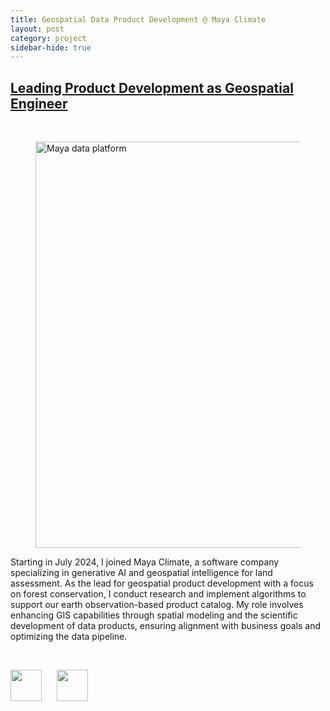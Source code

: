 ```yaml
---
title: Geospatial Data Product Development @ Maya Climate
layout: post
category: project
sidebar-hide: true
---
```


## [Leading Product Development as Geospatial Engineer](https://www.maya-climate.com/)


<br>

<figure>
	<img src="{{ 'assets/images/maya.jpg' | relative_url }}" alt="Maya data platform"  width="650" />
</figure>

Starting in July 2024, I joined Maya Climate, a software company specializing in generative AI and geospatial intelligence for land assessment. As the lead for geospatial product development with a focus on forest conservation, I conduct research and implement algorithms to support our earth observation-based product catalog. My role involves enhancing GIS capabilities through spatial modeling and the scientific development of data products, ensuring alignment with business goals and optimizing the data pipeline.


<br>

<p float="left">
  <img src="https://raw.githubusercontent.com/FortAwesome/Font-Awesome/6.x/svgs/brands/github.svg" width="50" height="50">
  &nbsp;&nbsp;&nbsp;&nbsp;
  <img src="https://raw.githubusercontent.com/FortAwesome/Font-Awesome/6.x/svgs/brands/python.svg" width="50" height="50">
</p>
